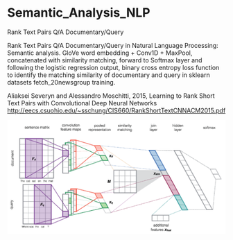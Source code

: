 # Semantic_Analysis_NLP
Rank Text Pairs Q/A Documentary/Query

Rank Text Pairs Q/A Documentary/Query in Natural Language Processing: Semantic analysis. GloVe word embedding + Conv1D + MaxPool, concatenated with similarity matching, forward to Softmax layer and following the logistic regression output, binary cross entropy loss function to identify the matching similarity of documentary and query in sklearn datasets fetch_20newsgroup training.

Aliaksei Severyn and Alessandro Moschitti, 2015, Learning to Rank Short Text Pairs with Convolutional Deep Neural Networks
http://eecs.csuohio.edu/~sschung/CIS660/RankShortTextCNNACM2015.pdf
  
  
![](images/Fig2_deep_learning_architecture_for_reranking_short_text_pairs.png)


